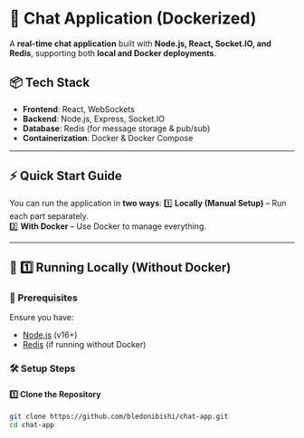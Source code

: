 # 🚀 Chat Application (Dockerized)

A **real-time chat application** built with **Node.js, React, Socket.IO, and Redis**, supporting both **local and Docker deployments**.

## 📦 Tech Stack

- **Frontend**: React, WebSockets
- **Backend**: Node.js, Express, Socket.IO
- **Database**: Redis (for message storage & pub/sub)
- **Containerization**: Docker & Docker Compose

---

## **⚡ Quick Start Guide**

You can run the application in **two ways**:
1️⃣ **Locally (Manual Setup)** – Run each part separately.  
2️⃣ **With Docker** – Use Docker to manage everything.

---

## **🚀 1️⃣ Running Locally (Without Docker)**

### **🔹 Prerequisites**

Ensure you have:

- [Node.js](https://nodejs.org/) (v16+)
- [Redis](https://redis.io/download) (if running without Docker)

### **🛠 Setup Steps**

#### **1️⃣ Clone the Repository**

```bash
git clone https://github.com/bledonibishi/chat-app.git
cd chat-app
```
